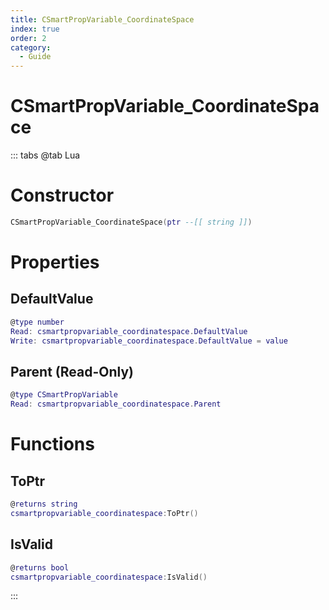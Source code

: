 ```yaml
---
title: CSmartPropVariable_CoordinateSpace
index: true
order: 2
category:
  - Guide
---
```


# CSmartPropVariable_CoordinateSpace

::: tabs
@tab Lua
# Constructor
```lua
CSmartPropVariable_CoordinateSpace(ptr --[[ string ]])
```
# Properties
## DefaultValue 
```lua
@type number
Read: csmartpropvariable_coordinatespace.DefaultValue
Write: csmartpropvariable_coordinatespace.DefaultValue = value
```
## Parent (Read-Only)
```lua
@type CSmartPropVariable
Read: csmartpropvariable_coordinatespace.Parent
```
# Functions
## ToPtr
```lua
@returns string
csmartpropvariable_coordinatespace:ToPtr()
```
## IsValid
```lua
@returns bool
csmartpropvariable_coordinatespace:IsValid()
```

:::